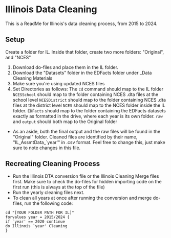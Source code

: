 
# Illinois Data Cleaning

This is a ReadMe for Illinois's data cleaning process, from 2015 to 2024.


## Setup
Create a folder for IL. Inside that folder, create two more folders: 
"Original", and "NCES"

1. Download do-files and place them in the IL folder.
2. Download the "Datasets" folder in the EDFacts folder under _Data Cleaning Materials
3. Make sure you're using updated NCES files 
4. Set Directories as follows:
The `cd` command should map to the IL folder
`NCESSchool` should map to the folder containing NCES .dta files at the school level
`NCESDistrict` should map to the folder containing NCES .dta files at the district level
`NCES` should map to the NCES folder inside the IL folder.
`EDFacts` should map to the folder containing the EDFacts datasets exactly as formatted in the drive, where each year is its own folder.
`raw` and `output` should both map to the Original folder
- As an aside, both the final output and the raw files will be found in the "Original" folder. Cleaned files are identified by their name, "IL_AssmtData_`year'" in .csv format. Feel free to change this, just make sure to note changes in this file.

## Recreating Cleaning Process
- Run the Illinois DTA conversion file or the Illinois Cleaning Merge files first. Make sure to check the do-files for hidden importing code on the first run (this is always at the top of the file)
- Run the yearly cleaning files next.
- To clean all years at once after running the conversion and merge do-files, run the following code:
```
cd "[YOUR FOLDER PATH FOR IL]"
forvalues year = 2015/2024 {
if `year' == 2020 continue
do Illinois `year' Cleaning
}
```










